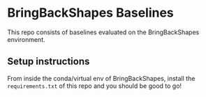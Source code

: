 # BringBackShapes Baselines

This repo consists of baselines evaluated on the BringBackShapes environment.

## Setup instructions

From inside the conda/virtual env of BringBackShapes, install the `requirements.txt` of this repo and you should be good to go!
